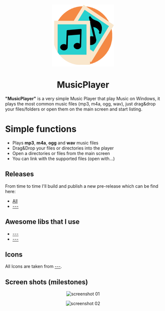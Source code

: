 <div align="center">
  <a href="">
	<img alt="Logo" width="200" heigth="200" src="./MusicPlayer/Resources/Logo.png" />
  </a>
  <h1>MusicPlayer</h1>
</div>

**"MusicPlayer"** is a very simple Music Player that play Music on Windows, it plays the most common music files (mp3, m4a, ogg, wav), just drag&drop your files/folders or open them on the main screen and start listing.

# Simple functions

+ Plays **mp3**, **m4a**, **ogg** and **wav** music files
+ Drag&Drop your files or directories into the player
+ Open a directories or files from the main screen
+ You can link with the supported files (open with...)

## Releases

From time to time I'll build and publish a new pre-release which can be find here:

- [All](#)
- [---](#)

## Awesome libs that I use

- [---](#)
- [---](#)

## Icons

All Icons are taken from [---](#).

## Screen shots (milestones)

<div align="center">

![screenshot 01](#)  

![screenshot 02](#)  

</div>